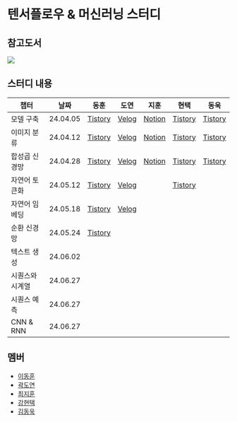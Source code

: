 # 텐서플로우 & 머신러닝 스터디

## 참고도서
<a href='https://www.oreilly.com/library/view/ai-and-machine/9781492078180/'><img src='https://learning.oreilly.com/library/cover/9781492078180/250w/'/></a>

## 스터디 내용
|챕터|날짜|동훈|도연|지훈|현택|동욱|
|---|---|---|---|---|---|---|
|모델 구축|24.04.05|[Tistory](https://h000ny.tistory.com/entry/TensorFlow-01-1%EC%B0%A8-%EB%B0%A9%EC%A0%95%EC%8B%9D-%ED%95%99%EC%8A%B5%ED%95%98%EA%B8%B0)|[Velog](https://velog.io/@karryun/%ED%85%90%EC%84%9C%ED%94%8C%EB%A1%9C%EC%9A%B0-%EC%8A%A4%ED%84%B0%EB%94%94-1%EC%A3%BC%EC%B0%A8AID)|[Notion](https://quark-mangosteen-fe1.notion.site/1-1-5c2f1193993c48199db7e7c110d90733)|[Tistory](https://corntofu.tistory.com/3)|[Tistory](https://shortwook.tistory.com/2)|
|이미지 분류|24.04.12|[Tistory](https://h000ny.tistory.com/entry/TensorFlow-01-%EC%9D%98%EB%A5%98-%EC%95%84%EC%9D%B4%ED%85%9C-%EC%9D%B8%EC%8B%9D%ED%95%98%EA%B8%B0)|[Velog](https://velog.io/@karryun/%ED%85%90%EC%84%9C%ED%94%8C%EB%A1%9C%EC%9A%B0-%EC%8A%A4%ED%84%B0%EB%94%94-2%EC%A3%BC%EC%B0%A8AID)|[Notion](https://quark-mangosteen-fe1.notion.site/2-36f7b6a80e084c31b8a4904e4faf4858)|[Tistory](https://corntofu.tistory.com/4)|[Tistory](https://shortwook.tistory.com/3)|
|합성곱 신경망|24.04.28|[Tistory](https://h000ny.tistory.com/entry/TensorFlow-03-1-%ED%95%A9%EC%84%B1%EA%B3%B1-%EC%8B%A0%EA%B2%BD%EB%A7%9D%EC%9C%BC%EB%A1%9C-%EC%9D%B4%EB%AF%B8%EC%A7%80-%EB%B6%84%EB%A5%98%ED%95%98%EA%B8%B0)|[Velog](https://velog.io/@karryun/3%EC%A3%BC%EC%B0%A8-%ED%8A%B9%EC%A7%95-%EA%B0%90%EC%A7%80%ED%95%A9%EC%84%B1%EA%B3%B1-%EC%8B%A0%EA%B2%BD%EB%A7%9D)|[Notion](https://quark-mangosteen-fe1.notion.site/3-baf2fff9d5aa405f9d63de6d9cf3b681)|[Tistory](https://corntofu.tistory.com/5)|[Tistory](https://shortwook.tistory.com/4)|
|자연어 토큰화|24.05.12|[Tistory](https://h000ny.tistory.com/entry/Tensorflow-04-%EC%9E%90%EC%97%B0%EC%96%B4-%EC%B2%98%EB%A6%AC-Tokneizer)|[Velog](https://velog.io/@karryun/4%EC%A3%BC%EC%B0%A8-%EC%9E%90%EC%97%B0%EC%96%B4-%EC%B2%98%EB%A6%AC-%EC%86%8C%EA%B0%9C%B2%BD%EB%A7%9D)||[Tistory](https://corntofu.tistory.com/6)||
|자연어 임베딩|24.05.18|[Tistory](https://h000ny.tistory.com/entry/Tensorflow-05-%EC%9E%90%EC%97%B0%EC%96%B4-%EC%B2%98%EB%A6%AC-Embedding)|[Velog](https://velog.io/@karryun/5%EC%A3%BC%EC%B0%A8-%EC%9E%84%EB%B2%A0%EB%94%A9%EC%9D%84-%EC%82%AC%EC%9A%A9%ED%95%9C-%EA%B0%90%EC%84%B1-%ED%94%84%EB%A1%9C%EA%B7%B8%EB%9E%98%EB%B0%8D)|
|순환 신경망|24.05.24|[Tistory](https://h000ny.tistory.com/entry/Tensorflow-06-%EC%88%9C%ED%99%98-%EC%8B%A0%EA%B2%BD%EB%A7%9D-LSTM)|
|텍스트 생성|24.06.02|
|시퀀스와 시계열|24.06.27|
|시퀀스 예측|24.06.27|
|CNN & RNN|24.06.27|



## 멤버
- [이동훈](https://github.com/bluelemon61)
- [곽도연](https://github.com/Karryun)
- [최지훈](https://github.com/zihoonman)
- [강현택](https://github.com/radicalparty)
- [김동욱](https://github.com/shortwook)
